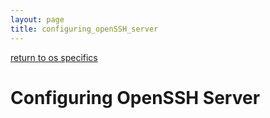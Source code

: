 ```yaml
---
layout: page
title: configuring_openSSH_server
---
```


[return to os specifics](../../os_specifics.html)


# Configuring OpenSSH Server
